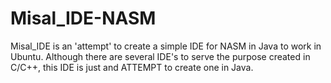 Misal_IDE-NASM
==============

Misal_IDE is an 'attempt' to create a simple IDE for NASM in Java to work in Ubuntu. Although there are several IDE's to serve the purpose created in C/C++, this IDE is just and ATTEMPT to create one in Java.




